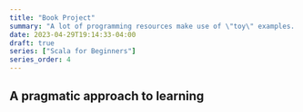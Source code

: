 ```yaml
---
title: "Book Project"
summary: "A lot of programming resources make use of \"toy\" examples. We're going to pick a more pragmatic project to teach Scala in this book."
date: 2023-04-29T19:14:33-04:00
draft: true
series: ["Scala for Beginners"]
series_order: 4
---
```


## A pragmatic approach to learning

